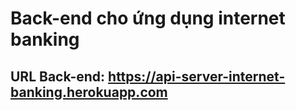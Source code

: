# Back-end cho ứng dụng internet banking
## URL Back-end: https://api-server-internet-banking.herokuapp.com